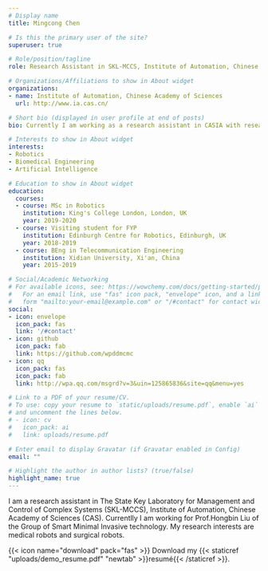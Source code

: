 ```yaml
---
# Display name
title: Mingcong Chen

# Is this the primary user of the site?
superuser: true

# Role/position/tagline
role: Research Assistant in SKL-MCCS, Institute of Automation, Chinese Academy of Sciences (CASIA)

# Organizations/Affiliations to show in About widget
organizations:
- name: Institute of Automation, Chinese Academy of Sciences
  url: http://www.ia.cas.cn/

# Short bio (displayed in user profile at end of posts)
bio: Currently I am working as a research assistant in CASIA with research interests in medical robotics.

# Interests to show in About widget
interests:
- Robotics
- Biomedical Engineering
- Artificial Intelligence

# Education to show in About widget
education:
  courses:
  - course: MSc in Robotics
    institution: King's College London, London, UK
    year: 2019-2020
  - course: Visiting student for FYP
    institution: Edinburgh Centre for Robotics, Edinburgh, UK
    year: 2018-2019
  - course: BEng in Telecommunication Engineering
    institution: Xidian University, Xi'an, China
    year: 2015-2019

# Social/Academic Networking
# For available icons, see: https://wowchemy.com/docs/getting-started/page-builder/#icons
#   For an email link, use "fas" icon pack, "envelope" icon, and a link in the
#   form "mailto:your-email@example.com" or "/#contact" for contact widget.
social:
- icon: envelope
  icon_pack: fas
  link: '/#contact'
- icon: github
  icon_pack: fab
  link: https://github.com/wpddmcmc
- icon: qq
  icon_pack: fas
  icon_pack: fab
  link: http://wpa.qq.com/msgrd?v=3&uin=125865836&site=qq&menu=yes

# Link to a PDF of your resume/CV.
# To use: copy your resume to `static/uploads/resume.pdf`, enable `ai` icons in `params.toml`, 
# and uncomment the lines below.
# - icon: cv
#   icon_pack: ai
#   link: uploads/resume.pdf

# Enter email to display Gravatar (if Gravatar enabled in Config)
email: ""

# Highlight the author in author lists? (true/false)
highlight_name: true
---
```


I am a research assistant in The State Key Laboratory for Management and Control of Complex Systems (SKL-MCCS), Institute of Automation, Chinese Academy of Sciences (CAS). Currentlly I am working for Prof.Hongbin Liu of the Group of Smart Minimal Invasive technology. My research interests are medical robots and surgical robots.

{{< icon name="download" pack="fas" >}} Download my {{< staticref "uploads/demo_resume.pdf" "newtab" >}}resumé{{< /staticref >}}.
